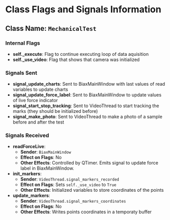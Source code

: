# Class Flags and Signals Information

## Class Name: `MechanicalTest`

### Internal Flags
- **self._execute**: Flag to continue executing loop of data aquisition
- **self._use_video**: Flag that shows that camera was initialized


### Signals Sent
- **signal_update_charts**: Sent to BiaxMainWindow with last values of read variables to update charts
- **signal_update_force_label**: Sent to BiaxMainWindow to update values of live force indicator
- **signal_start_stop_tracking**: Sent to VideoThread to start tracking the marks (they should be initialized before)
- **signal_make_photo**: Sent to VideoThread to make a photo of a sample before and after the test

### Signals Received
- **readForceLive**:
  - **Sender**: `BiaxMainWindow`
  - **Effect on Flags**: No
  - **Other Effects**: Controlled by QTimer. Emits signal to update force label in BiaxMainWindow.
- **init_markers**:
  - **Sender**: `VideoThread.signal_markers_recorded`
  - **Effect on Flags**: Sets `self._use_video` to `True` 
  - **Other Effects**: Initialized variables to store coordinates of the points
- **update_markers**:
  - **Sender**: `VideoThread.signal_markers_coordinates`
  - **Effect on Flags**: No
  - **Other Effects**: Writes points coordinates in a temporaty buffer
